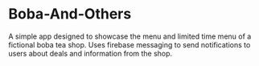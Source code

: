 # Boba-And-Others

A simple app designed to showcase the menu and limited time menu of a fictional boba tea shop.
Uses firebase messaging to send notifications to users about deals and information from the shop.
